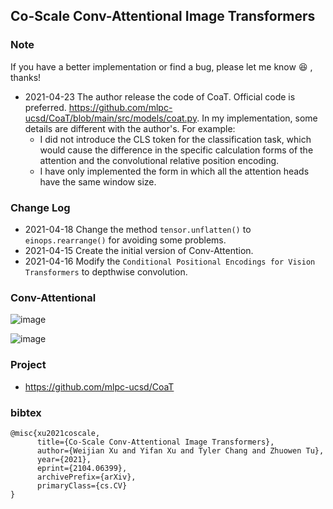 ## Co-Scale Conv-Attentional Image Transformers

### Note

If you have a better implementation or find a bug, please let me know 😆 , thanks!

- 2021-04-23 The author release the code of CoaT. Official code is preferred. <https://github.com/mlpc-ucsd/CoaT/blob/main/src/models/coat.py>. In my implementation, some details are different with the author's. For example:
  - I did not introduce the CLS token for the classification task, which would cause the difference in the specific calculation forms of the attention and the convolutional relative position encoding. 
  - I have only implemented the form in which all the attention heads have the same window size.

### Change Log

- 2021-04-18 Change the method `tensor.unflatten()` to `einops.rearrange()` for avoiding some problems.
- 2021-04-15 Create the initial version of Conv-Attention.
- 2021-04-16 Modify the `Conditional Positional Encodings for Vision Transformers` to depthwise convolution.

### Conv-Attentional

![image](https://user-images.githubusercontent.com/26847524/114978283-9d4bde00-9ebb-11eb-9229-565ba41d59c6.png)

![image](https://user-images.githubusercontent.com/26847524/114978366-b3599e80-9ebb-11eb-8bb9-de1ee6ae696e.png)

### Project

- https://github.com/mlpc-ucsd/CoaT

### bibtex

```
@misc{xu2021coscale,
      title={Co-Scale Conv-Attentional Image Transformers},
      author={Weijian Xu and Yifan Xu and Tyler Chang and Zhuowen Tu},
      year={2021},
      eprint={2104.06399},
      archivePrefix={arXiv},
      primaryClass={cs.CV}
}
```
